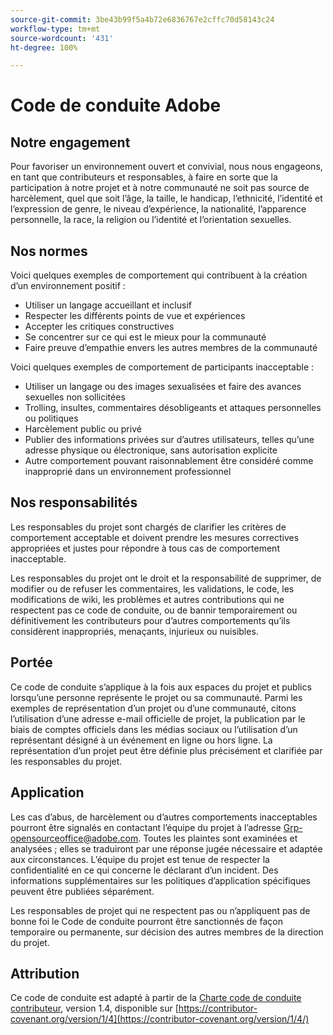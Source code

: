 ```yaml
---
source-git-commit: 3be43b99f5a4b72e6836767e2cffc70d58143c24
workflow-type: tm+mt
source-wordcount: '431'
ht-degree: 100%

---
```

# Code de conduite Adobe

## Notre engagement

Pour favoriser un environnement ouvert et convivial, nous nous engageons, en tant que contributeurs
et responsables, à faire en sorte que la participation à notre projet et
à notre communauté ne soit pas source de harcèlement, quel que soit l’âge, la taille,
le handicap, l’ethnicité, l’identité et l’expression de genre, le niveau d’expérience,
la nationalité, l’apparence personnelle, la race, la religion ou l’identité et
l’orientation sexuelles.

## Nos normes

Voici quelques exemples de comportement qui contribuent à la création d’un environnement
positif :

* Utiliser un langage accueillant et inclusif
* Respecter les différents points de vue et expériences
* Accepter les critiques constructives
* Se concentrer sur ce qui est le mieux pour la communauté
* Faire preuve d’empathie envers les autres membres de la communauté

Voici quelques exemples de comportement de participants inacceptable :

* Utiliser un langage ou des images sexualisées et faire des avances sexuelles non sollicitées
* Trolling, insultes, commentaires désobligeants et attaques personnelles ou politiques
* Harcèlement public ou privé
* Publier des informations privées sur d’autres utilisateurs, telles qu’une adresse physique ou 
électronique, sans autorisation explicite
* Autre comportement pouvant raisonnablement être considéré comme inapproprié dans un environnement professionnel

## Nos responsabilités

Les responsables du projet sont chargés de clarifier les critères de comportement acceptable
et doivent prendre les mesures correctives appropriées et justes pour
répondre à tous cas de comportement inacceptable.

Les responsables du projet ont le droit et la responsabilité de supprimer, de modifier ou
de refuser les commentaires, les validations, le code, les modifications de wiki, les problèmes et autres contributions
qui ne respectent pas ce code de conduite, ou de bannir temporairement ou
définitivement les contributeurs pour d’autres comportements qu’ils considèrent inappropriés,
menaçants, injurieux ou nuisibles.

## Portée

Ce code de conduite s’applique à la fois aux espaces du projet et
publics lorsqu’une personne représente le projet ou sa communauté. Parmi les 
exemples de représentation d’un projet ou d’une communauté, citons l’utilisation d’une adresse e-mail officielle 
de projet, la publication par le biais de comptes officiels dans les médias sociaux ou l’utilisation d’un représentant désigné
à un événement en ligne ou hors ligne. La représentation d’un projet peut être définie plus précisément et clarifiée par les responsables du projet.

## Application

Les cas d’abus, de harcèlement ou d’autres comportements inacceptables pourront être 
signalés en contactant l’équipe du projet à l’adresse Grp-opensourceoffice@adobe.com. Toutes
les plaintes sont examinées et analysées ; elles se traduiront par une réponse jugée nécessaire et adaptée aux circonstances. L’équipe du projet est
tenue de respecter la confidentialité en ce qui concerne le déclarant d’un incident. 
Des informations supplémentaires sur les politiques d’application spécifiques peuvent être publiées séparément.

Les responsables de projet qui ne respectent pas ou n’appliquent pas de bonne
foi le Code de conduite pourront être sanctionnés de façon temporaire ou permanente, sur décision des autres
membres de la direction du projet.

## Attribution

Ce code de conduite est adapté à partir de la [Charte code de conduite contributeur](https://contributor-covenant.org), version 1.4,
disponible sur [https://contributor-covenant.org/version/1/4](https://contributor-covenant.org/version/1/4/)
